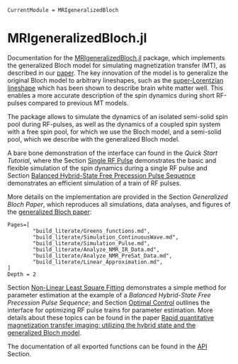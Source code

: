 ```@meta
CurrentModule = MRIgeneralizedBloch
```

# MRIgeneralizedBloch.jl

Documentation for the [MRIgeneralizedBloch.jl](https://github.com/JakobAsslaender/MRIgeneralizedBloch.jl) package, which implements the generalized Bloch model for simulating magnetization transfer (MT), as described in our [paper](https://arxiv.org/pdf/2107.11000.pdf). The key innovation of the model is to generalize the original Bloch model to arbitrary lineshapes, such as the [super-Lorentzian lineshape](http://dx.doi.org/10.1002/mrm.1910330404) which has been shown to describe brain white matter well. This enables a more accurate description of the spin dynamics during short RF-pulses compared to previous MT models.

The package allows to simulate the dynamics of an isolated semi-solid spin pool during RF-pulses, as well as the dynamics of a coupled spin system with a free spin pool, for which we use the Bloch model, and a semi-solid pool, which we describe with the generalized Bloch model.

A bare bone demonstration of the interface can found in the *Quick Start Tutorial*, where the Section [Single RF Pulse](@ref) demonstrates the basic and flexible simulation of the spin dynamics during a single RF pulse and Section [Balanced Hybrid-State Free Precession Pulse Sequence](@ref) demonstrates an efficient simulation of a train of RF pulses.

More details on the implementation are provided in the Section *Generalized Bloch Paper*, which reproduces all simulations, data analyses, and figures of the [generalized Bloch paper]((https://arxiv.org/pdf/2107.11000.pdf)):

```@contents
Pages=[
        "build_literate/Greens_functions.md",
        "build_literate/Simulation_ContinuousWave.md",
        "build_literate/Simulation_Pulse.md",
        "build_literate/Analyze_NMR_IR_Data.md",
        "build_literate/Analyze_NMR_PreSat_Data.md",
        "build_literate/Linear_Approximation.md",
]
Depth = 2
```

Section [Non-Linear Least Square Fitting](@ref) demonstrates a simple method for parameter estimation at the example of a *Balanced Hybrid-State Free Precession Pulse Sequence*; and Section [Optimal Control](@ref) outlines the interface for optimizing RF pulse trains for parameter estimation. More details about these topics can be found in the paper [Rapid quantitative magnetization transfer imaging: utilizing the hybrid state and the generalized Bloch model](http://TODO.org).

The documentation of all exported functions can be found in the [API](@ref) Section.